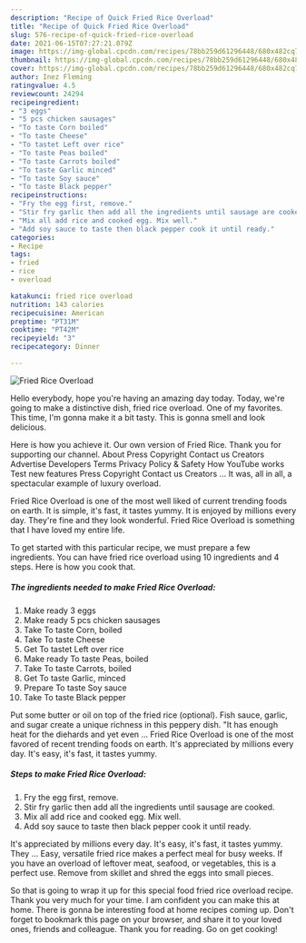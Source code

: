 ```yaml
---
description: "Recipe of Quick Fried Rice Overload"
title: "Recipe of Quick Fried Rice Overload"
slug: 576-recipe-of-quick-fried-rice-overload
date: 2021-06-15T07:27:21.079Z
image: https://img-global.cpcdn.com/recipes/78bb259d61296448/680x482cq70/fried-rice-overload-recipe-main-photo.jpg
thumbnail: https://img-global.cpcdn.com/recipes/78bb259d61296448/680x482cq70/fried-rice-overload-recipe-main-photo.jpg
cover: https://img-global.cpcdn.com/recipes/78bb259d61296448/680x482cq70/fried-rice-overload-recipe-main-photo.jpg
author: Inez Fleming
ratingvalue: 4.5
reviewcount: 24294
recipeingredient:
- "3 eggs"
- "5 pcs chicken sausages"
- "To taste Corn boiled"
- "To taste Cheese"
- "To tastet Left over rice"
- "To taste Peas boiled"
- "To taste Carrots boiled"
- "To taste Garlic minced"
- "To taste Soy sauce"
- "To taste Black pepper"
recipeinstructions:
- "Fry the egg first, remove."
- "Stir fry garlic then add all the ingredients until sausage are cooked."
- "Mix all add rice and cooked egg. Mix well."
- "Add soy sauce to taste then black pepper cook it until ready."
categories:
- Recipe
tags:
- fried
- rice
- overload

katakunci: fried rice overload 
nutrition: 143 calories
recipecuisine: American
preptime: "PT31M"
cooktime: "PT42M"
recipeyield: "3"
recipecategory: Dinner

---
```



![Fried Rice Overload](https://img-global.cpcdn.com/recipes/78bb259d61296448/680x482cq70/fried-rice-overload-recipe-main-photo.jpg)

Hello everybody, hope you're having an amazing day today. Today, we're going to make a distinctive dish, fried rice overload. One of my favorites. This time, I'm gonna make it a bit tasty. This is gonna smell and look delicious.

Here is how you achieve it. Our own version of Fried Rice. Thank you for supporting our channel. About Press Copyright Contact us Creators Advertise Developers Terms Privacy Policy &amp; Safety How YouTube works Test new features Press Copyright Contact us Creators … It was, all in all, a spectacular example of luxury overload.

Fried Rice Overload is one of the most well liked of current trending foods on earth. It is simple, it's fast, it tastes yummy. It is enjoyed by millions every day. They're fine and they look wonderful. Fried Rice Overload is something that I have loved my entire life.


To get started with this particular recipe, we must prepare a few ingredients. You can have fried rice overload using 10 ingredients and 4 steps. Here is how you cook that.

<!--inarticleads1-->

##### The ingredients needed to make Fried Rice Overload:

1. Make ready 3 eggs
1. Make ready 5 pcs chicken sausages
1. Take To taste Corn, boiled
1. Take To taste Cheese
1. Get To tastet Left over rice
1. Make ready To taste Peas, boiled
1. Take To taste Carrots, boiled
1. Get To taste Garlic, minced
1. Prepare To taste Soy sauce
1. Take To taste Black pepper


Put some butter or oil on top of the fried rice (optional). Fish sauce, garlic, and sugar create a unique richness in this peppery dish. &#34;It has enough heat for the diehards and yet even … Fried Rice Overload is one of the most favored of recent trending foods on earth. It&#39;s appreciated by millions every day. It&#39;s easy, it&#39;s fast, it tastes yummy. 

<!--inarticleads2-->

##### Steps to make Fried Rice Overload:

1. Fry the egg first, remove.
1. Stir fry garlic then add all the ingredients until sausage are cooked.
1. Mix all add rice and cooked egg. Mix well.
1. Add soy sauce to taste then black pepper cook it until ready.


It&#39;s appreciated by millions every day. It&#39;s easy, it&#39;s fast, it tastes yummy. They … Easy, versatile fried rice makes a perfect meal for busy weeks. If you have an overload of leftover meat, seafood, or vegetables, this is a perfect use. Remove from skillet and shred the eggs into small pieces. 

So that is going to wrap it up for this special food fried rice overload recipe. Thank you very much for your time. I am confident you can make this at home. There is gonna be interesting food at home recipes coming up. Don't forget to bookmark this page on your browser, and share it to your loved ones, friends and colleague. Thank you for reading. Go on get cooking!
